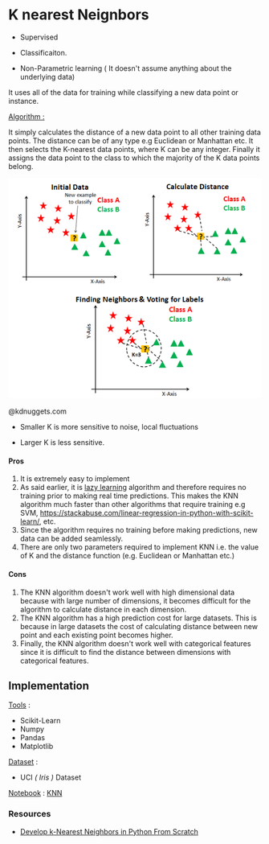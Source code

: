# K nearest Neignbors

- Supervised

- Classificaiton.

- Non-Parametric learning ( It doesn't assume anything about the underlying data)

It uses all of the data for training while classifying a new data point or instance.

<u>Algorithm :</u>

It simply calculates the distance of a new data point to all other  training data points. The distance can be of any type e.g Euclidean or Manhattan etc. It then selects the K-nearest data points, where K can be any integer. Finally it assigns the data point to the class to which the majority of the K data points belong.

![](./Imgs/Knn.png)

@kdnuggets.com

- Smaller K is more sensitive to noise, local fluctuations

- Larger K is less sensitive.

#### Pros

1. It is extremely easy to implement
2. As said earlier, it is [lazy learning](https://en.wikipedia.org/wiki/Lazy_learning) algorithm and therefore requires no training prior to making real time predictions. This makes the KNN algorithm much faster than other algorithms that require training e.g SVM, https://stackabuse.com/linear-regression-in-python-with-scikit-learn/, etc.
3. Since the algorithm requires no training before making predictions, new data can be added seamlessly.
4. There are only two parameters required to implement KNN i.e. the 
   value of K and the distance function (e.g. Euclidean or Manhattan etc.)

#### Cons

1. The KNN algorithm doesn't work well with high dimensional data 
   because with large number of dimensions, it becomes difficult for the 
   algorithm to calculate distance in each dimension.
2. The KNN algorithm has a high prediction cost for large datasets. 
   This is because in large datasets the cost of calculating distance 
   between new point and each existing point becomes higher.
3. Finally, the KNN algorithm doesn't work well with categorical 
   features since it is difficult to find the distance between dimensions 
   with categorical features.

## Implementation

<u>Tools</u> :

- Scikit-Learn
- Numpy
- Pandas
- Matplotlib

<u>Dataset</u> :

- UCI *( Iris )* Dataset

<u>Notebook</u> : [KNN](../Implementation-ipynb/KNN.ipynb)

### Resources

- [Develop k-Nearest Neighbors in Python From Scratch](https://machinelearningmastery.com/tutorial-to-implement-k-nearest-neighbors-in-python-from-scratch/)
